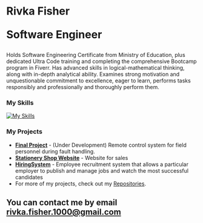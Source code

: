 # <b> Rivka Fisher </b> </span> </br>  <p> Software Engineer</p>

Holds Software Engineering Certificate from Ministry of Education,
plus dedicated Ultra Code training and completing the comprehensive Bootcamp program in Fiverr.
Has advanced skills in logical-mathematical thinking, along with in-depth analytical ability.
Examines strong motivation and unquestionable commitment to excellence, eager to learn,
performs tasks responsibly and professionally and thoroughly perform them.

### My Skills 
[![My Skills](https://skillicons.dev/icons?i=react,angular,nodejs,nextjs,nestjs,cs,dotnet,java,js,ts,html,css,redux,aws,docker,cpp,py,c,git,github,firebase,figma,clion,anaconda,bootstrap,mongodb,visualstudio,vscode,postman,stackoverflow,linux,ai,pr,ps)](https://skillicons.dev)

### My Projects
 - [**Final Project**](https://github.com/maintenance-system) - (Under Development) Remote control system for field personnel during fault handling.
 - [**Stationery Shop Website**](https://github.com/NameRschool/stationery-shop-website) - Website for sales 
 - [**HiringSystem**](https://github.com/NameRschool/HiringSystem-node) - Employee recruitment system that allows a particular employer to publish and manage jobs and watch the most successful candidates
 - For more of my projects, check out my [Repositories](https://github.com/NameRschool?tab=repositories).

###

## <b>You can contact me by email [rivka.fisher.1000@gmail.com](mailto:rivka.fisher.1000@gmail.com)</b>

